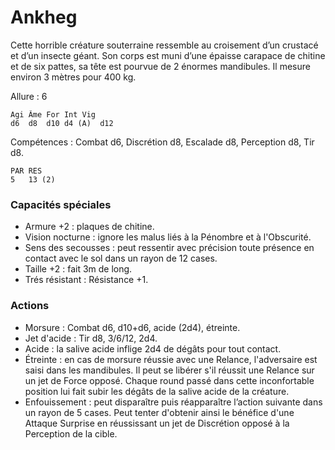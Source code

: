# Ankheg

Cette horrible créature souterraine ressemble au croisement d’un crustacé et d’un insecte géant. Son corps est muni d’une épaisse carapace de chitine et de six pattes, sa tête est pourvue de 2 énormes mandibules. Il mesure environ 3 mètres pour 400 kg.

Allure : 6

	Agi	Âme	For	Int	Vig
	d6	d8	d10	d4 (A)	d12

Compétences : Combat d6, Discrétion d8, Escalade d8, Perception d8, Tir d8.

	PAR	RES
	5	13 (2)

### Capacités spéciales
- Armure +2 : plaques de chitine.
- Vision nocturne : ignore les malus liés à la Pénombre et à l'Obscurité.
- Sens des secousses : peut ressentir avec précision toute présence en contact avec le sol dans un rayon de 12 cases.
- Taille +2 : fait 3m de long.
- Trés résistant : Résistance +1.

### Actions
- Morsure : Combat d6, d10+d6, acide (2d4), étreinte.
- Jet d'acide : Tir d8, 3/6/12, 2d4.
- Acide : la salive acide inflige 2d4 de dégâts pour tout contact.
- Étreinte : en cas de morsure réussie avec une Relance, l'adversaire est saisi dans les mandibules. Il peut se libérer s'il réussit une Relance sur un jet de Force opposé. Chaque round passé dans cette inconfortable position lui fait subir les dégâts de la salive acide de la créature.
- Enfouissement : peut disparaître puis réapparaître l’action suivante dans un rayon de 5 cases. Peut tenter d'obtenir ainsi le bénéfice d'une Attaque Surprise en réussissant un jet de Discrétion opposé à la Perception de la cible.
